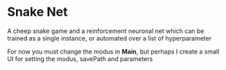 # Snake Net

A cheep snake game and a reinforcement neuronal net which can be trained as a single instance, or automated over a list of hyperparameter

For now you must change the modus in <b>Main</b>, but perhaps I create a small UI for setting the modus, savePath and parameters

